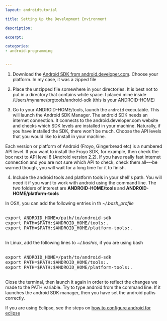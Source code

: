 ```yaml
---
layout: androidtutorial

title: Setting Up the Development Environment

description: 

excerpt: 

categories:
- android-programming


---
```




1. Download the [Android SDK from android.developer.com]( http://developer.android.com/sdk/index.html ). Choose your platform. In my case, it was a zipped file

2. Place the unzipped file somewhere in your directories. It is best not to put in a directory that contains white space. I placed mine inside /Users/myname/prgtools/android-sdk (this is your ANDROID-HOME)

3. Go to your ANDROID-HOME/tools, launch the  <code class="codeblock">android</code> executable. This will launch the Android SDK Manager. The android SDK needs an internet connection. It connects to the android.developer.com website and checks which SDK levels are installed in your machine. Naturally, if you have installed the SDK, there won't be much. Choose the API levels that you would like to install in your machine.

Each version or platform of Android (Froyo, Gingerbread etc) is a numbered API level. If you want to install the Froyo SDK, for example, then check the box next to API level 8 (Android version 2.2). If you have really fast internet connection and you are not sure which API to check, check them all---be warned though, you will wait for a long time for it to finish.

4. Include the android tools and platform tools in your shell's path. You will need it if you want to work with android using the command line. The two folders of interest are **ANDROID-HOME/tools** and **ANDROID-HOME/platform-tools**

In OSX, you can add the following entries in th *~/.bash_profile*

<pre class='codeblock'>

export ANDROID_HOME=/path/to/android-sdk
export PATH=$PATH:$ANDROID_HOME/tools:.
export PATH=$PATH:$ANDROID_HOME/platform-tools:.
  
</pre>


In Linux, add the following lines to *~/.bashrc*, if you are using bash

<pre class='codeblock'>

export ANDROID_HOME=/path/to/android-sdk
export PATH=$PATH:$ANDROID_HOME/tools:.
export PATH=$PATH:$ANDROID_HOME/platform-tools:.

</pre>



Close the terminal, then launch it again in order to reflect the changes we made to the PATH variable. Try to type <span  class="boxed">android</span> from the command line. If it launches the android SDK manager, then you have set the android paths correctly.

If you are using Eclipse, see the steps on [how to configure android for eclipse](/android-install-eclipse-plugin/)


